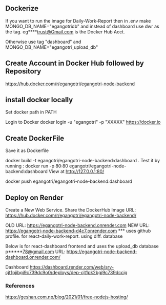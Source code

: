 ## Dockerize

If you want to run the image for Daily-Work-Report then
in .env
make 
MONGO_DB_NAME="egangotridb"
and instead of dashboard use dwr as the tag.
eg****trust@Gmail.com is the Docker Hub Acct.

Otherwise use tag "dashboard" 
and 
MONGO_DB_NAME="egangotri_upload_db"

## Create Account in Docker Hub followed by Repository

https://hub.docker.com/r/egangotri/egangotri-node-backend

## install docker locally
Set docker path in PATH

Login to Docker
docker login -u "egangotri" -p "XXXXX" https://docker.io

## Create DockerFile
Save it as Dockerfile

docker build -t egangotri/egangotri-node-backend:dashboard .
Test it by running :
docker run -p 80:80 egangotri/egangotri-node-backend:dashboard
View at
http://127.0.0.1:80/

docker push egangotri/egangotri-node-backend:dashboard



## Deploy on Render
Create a New Web Service.
Share the DockerHub Image URL:
https://hub.docker.com/r/egangotri/egangotri-node-backend/


OLD URL:
https://egangotri-node-backend.onrender.com
NEW URL: 
https://egangotri-node-backend-d4c7.onrender.com
*** uses github profile. for react-daily-work-report. using diff. database

Below is for react-dashboard frontend and uses the upload_db database
p*****78@gmail.com
URL:
https://egangotri-node-backend-dashboard.onrender.com/



Dashboard
https://dashboard.render.com/web/srv-cjt1pjibgj9c739dc9o0/deploys/dep-cjt1pk2bgj9c739dccig



### References
https://geshan.com.np/blog/2021/01/free-nodejs-hosting/
